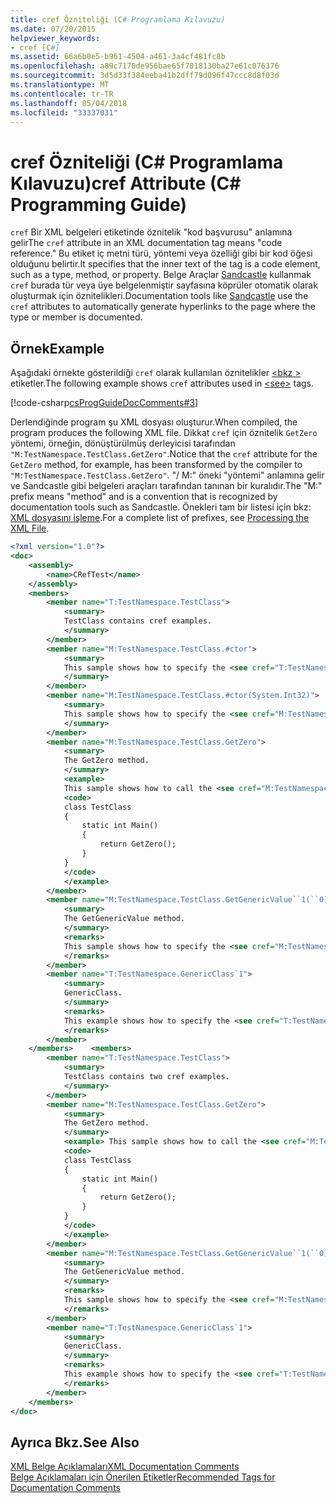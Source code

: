 ```yaml
---
title: cref Özniteliği (C# Programlama Kılavuzu)
ms.date: 07/20/2015
helpviewer_keywords:
- cref [C#]
ms.assetid: 66a6b0e5-b961-4504-a461-3a4cf481fc8b
ms.openlocfilehash: a89c7170de956bae65f7018130ba27e61c076376
ms.sourcegitcommit: 3d5d33f384eeba41b2dff79d096f47ccc8d8f03d
ms.translationtype: MT
ms.contentlocale: tr-TR
ms.lasthandoff: 05/04/2018
ms.locfileid: "33337031"
---
```

# <a name="cref-attribute-c-programming-guide"></a><span data-ttu-id="3dc0b-102">cref Özniteliği (C# Programlama Kılavuzu)</span><span class="sxs-lookup"><span data-stu-id="3dc0b-102">cref Attribute (C# Programming Guide)</span></span>
<span data-ttu-id="3dc0b-103">`cref` Bir XML belgeleri etiketinde öznitelik "kod başvurusu" anlamına gelir</span><span class="sxs-lookup"><span data-stu-id="3dc0b-103">The `cref` attribute in an XML documentation tag means "code reference."</span></span> <span data-ttu-id="3dc0b-104">Bu etiket iç metni türü, yöntemi veya özelliği gibi bir kod öğesi olduğunu belirtir.</span><span class="sxs-lookup"><span data-stu-id="3dc0b-104">It specifies that the inner text of the tag is a code element, such as a type, method, or property.</span></span> <span data-ttu-id="3dc0b-105">Belge Araçlar [Sandcastle](https://github.com/EWSoftware/SHFB) kullanmak `cref` burada tür veya üye belgelenmiştir sayfasına köprüler otomatik olarak oluşturmak için öznitelikleri.</span><span class="sxs-lookup"><span data-stu-id="3dc0b-105">Documentation tools like [Sandcastle](https://github.com/EWSoftware/SHFB) use the `cref` attributes to automatically generate hyperlinks to the page where the type or member is documented.</span></span>  
  
## <a name="example"></a><span data-ttu-id="3dc0b-106">Örnek</span><span class="sxs-lookup"><span data-stu-id="3dc0b-106">Example</span></span>  
 <span data-ttu-id="3dc0b-107">Aşağıdaki örnekte gösterildiği `cref` olarak kullanılan öznitelikler [ \<bkz >](../../../csharp/programming-guide/xmldoc/see.md) etiketler.</span><span class="sxs-lookup"><span data-stu-id="3dc0b-107">The following example shows `cref` attributes used in [\<see>](../../../csharp/programming-guide/xmldoc/see.md) tags.</span></span>  
  
 [!code-csharp[csProgGuideDocComments#3](../../../csharp/programming-guide/xmldoc/codesnippet/CSharp/cref-attribute_1.cs)]  
  
 <span data-ttu-id="3dc0b-108">Derlendiğinde program şu XML dosyası oluşturur.</span><span class="sxs-lookup"><span data-stu-id="3dc0b-108">When compiled, the program produces the following XML file.</span></span> <span data-ttu-id="3dc0b-109">Dikkat `cref` için öznitelik `GetZero` yöntemi, örneğin, dönüştürülmüş derleyicisi tarafından `"M:TestNamespace.TestClass.GetZero"`.</span><span class="sxs-lookup"><span data-stu-id="3dc0b-109">Notice that the `cref` attribute for the `GetZero` method, for example, has been transformed by the compiler to `"M:TestNamespace.TestClass.GetZero"`.</span></span> <span data-ttu-id="3dc0b-110">"/ M:" öneki "yöntemi" anlamına gelir ve Sandcastle gibi belgeleri araçları tarafından tanınan bir kuralıdır.</span><span class="sxs-lookup"><span data-stu-id="3dc0b-110">The "M:" prefix means "method" and is a convention that is recognized by documentation tools such as Sandcastle.</span></span> <span data-ttu-id="3dc0b-111">Önekleri tam bir listesi için bkz: [XML dosyasını işleme](../../../csharp/programming-guide/xmldoc/processing-the-xml-file.md).</span><span class="sxs-lookup"><span data-stu-id="3dc0b-111">For a complete list of prefixes, see [Processing the XML File](../../../csharp/programming-guide/xmldoc/processing-the-xml-file.md).</span></span>  
  
```xml  
<?xml version="1.0"?>  
<doc>  
    <assembly>  
        <name>CRefTest</name>  
    </assembly>  
    <members>  
        <member name="T:TestNamespace.TestClass">  
            <summary>  
            TestClass contains cref examples.  
            </summary>  
        </member>  
        <member name="M:TestNamespace.TestClass.#ctor">  
            <summary>  
            This sample shows how to specify the <see cref="T:TestNamespace.TestClass"/> constructor as a cref attribute.   
            </summary>  
        </member>  
        <member name="M:TestNamespace.TestClass.#ctor(System.Int32)">  
            <summary>  
            This sample shows how to specify the <see cref="M:TestNamespace.TestClass.#ctor(System.Int32)"/> constructor as a cref attribute.   
            </summary>  
        </member>  
        <member name="M:TestNamespace.TestClass.GetZero">  
            <summary>  
            The GetZero method.  
            </summary>  
            <example>   
            This sample shows how to call the <see cref="M:TestNamespace.TestClass.GetZero"/> method.  
            <code>  
            class TestClass   
            {  
                static int Main()   
                {  
                    return GetZero();  
                }  
            }  
            </code>  
            </example>  
        </member>  
        <member name="M:TestNamespace.TestClass.GetGenericValue``1(``0)">  
            <summary>  
            The GetGenericValue method.  
            </summary>  
            <remarks>   
            This sample shows how to specify the <see cref="M:TestNamespace.TestClass.GetGenericValue``1(``0)"/> method as a cref attribute.  
            </remarks>  
        </member>  
        <member name="T:TestNamespace.GenericClass`1">  
            <summary>  
            GenericClass.  
            </summary>  
            <remarks>   
            This example shows how to specify the <see cref="T:TestNamespace.GenericClass`1"/> type as a cref attribute.  
            </remarks>  
        </member>  
    </members>    <members>  
        <member name="T:TestNamespace.TestClass">  
            <summary>  
            TestClass contains two cref examples.  
            </summary>  
        </member>  
        <member name="M:TestNamespace.TestClass.GetZero">  
            <summary>  
            The GetZero method.  
            </summary>  
            <example> This sample shows how to call the <see cref="M:TestNamespace.TestClass.GetZero"/> method.  
            <code>  
            class TestClass   
            {  
                static int Main()   
                {  
                    return GetZero();  
                }  
            }  
            </code>  
            </example>  
        </member>  
        <member name="M:TestNamespace.TestClass.GetGenericValue``1(``0)">  
            <summary>  
            The GetGenericValue method.  
            </summary>  
            <remarks>   
            This sample shows how to specify the <see cref="M:TestNamespace.TestClass.GetGenericValue``1(``0)"/> method as a cref attribute.  
            </remarks>  
        </member>  
        <member name="T:TestNamespace.GenericClass`1">  
            <summary>  
            GenericClass.  
            </summary>  
            <remarks>   
            This example shows how to specify the <see cref="T:TestNamespace.GenericClass`1"/> type as a cref attribute.  
            </remarks>  
        </member>  
    </members>  
</doc>  
```  
  
## <a name="see-also"></a><span data-ttu-id="3dc0b-112">Ayrıca Bkz.</span><span class="sxs-lookup"><span data-stu-id="3dc0b-112">See Also</span></span>  
 [<span data-ttu-id="3dc0b-113">XML Belge Açıklamaları</span><span class="sxs-lookup"><span data-stu-id="3dc0b-113">XML Documentation Comments</span></span>](../../../csharp/programming-guide/xmldoc/xml-documentation-comments.md)  
 [<span data-ttu-id="3dc0b-114">Belge Açıklamaları için Önerilen Etiketler</span><span class="sxs-lookup"><span data-stu-id="3dc0b-114">Recommended Tags for Documentation Comments</span></span>](../../../csharp/programming-guide/xmldoc/recommended-tags-for-documentation-comments.md)
